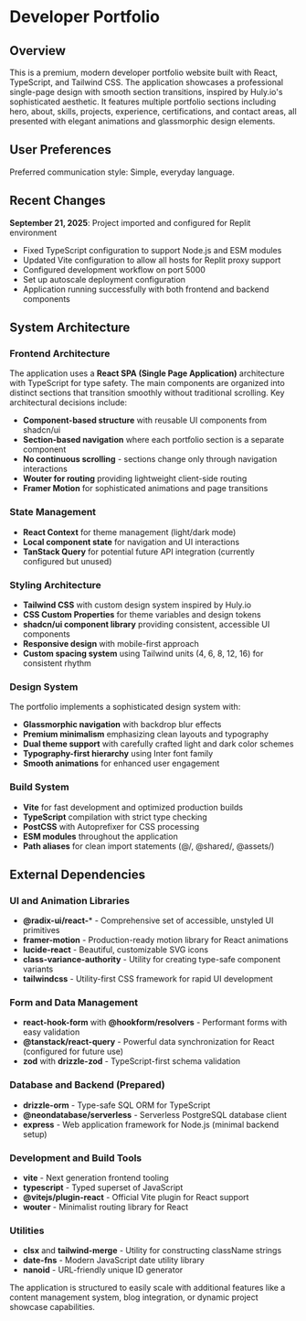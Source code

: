 # Developer Portfolio

## Overview

This is a premium, modern developer portfolio website built with React, TypeScript, and Tailwind CSS. The application showcases a professional single-page design with smooth section transitions, inspired by Huly.io's sophisticated aesthetic. It features multiple portfolio sections including hero, about, skills, projects, experience, certifications, and contact areas, all presented with elegant animations and glassmorphic design elements.

## User Preferences

Preferred communication style: Simple, everyday language.

## Recent Changes

**September 21, 2025**: Project imported and configured for Replit environment
- Fixed TypeScript configuration to support Node.js and ESM modules  
- Updated Vite configuration to allow all hosts for Replit proxy support
- Configured development workflow on port 5000
- Set up autoscale deployment configuration
- Application running successfully with both frontend and backend components

## System Architecture

### Frontend Architecture
The application uses a **React SPA (Single Page Application)** architecture with TypeScript for type safety. The main components are organized into distinct sections that transition smoothly without traditional scrolling. Key architectural decisions include:

- **Component-based structure** with reusable UI components from shadcn/ui
- **Section-based navigation** where each portfolio section is a separate component
- **No continuous scrolling** - sections change only through navigation interactions
- **Wouter for routing** providing lightweight client-side routing
- **Framer Motion** for sophisticated animations and page transitions

### State Management
- **React Context** for theme management (light/dark mode)
- **Local component state** for navigation and UI interactions
- **TanStack Query** for potential future API integration (currently configured but unused)

### Styling Architecture
- **Tailwind CSS** with custom design system inspired by Huly.io
- **CSS Custom Properties** for theme variables and design tokens
- **shadcn/ui component library** providing consistent, accessible UI components
- **Responsive design** with mobile-first approach
- **Custom spacing system** using Tailwind units (4, 6, 8, 12, 16) for consistent rhythm

### Design System
The portfolio implements a sophisticated design system with:
- **Glassmorphic navigation** with backdrop blur effects
- **Premium minimalism** emphasizing clean layouts and typography
- **Dual theme support** with carefully crafted light and dark color schemes
- **Typography-first hierarchy** using Inter font family
- **Smooth animations** for enhanced user engagement

### Build System
- **Vite** for fast development and optimized production builds
- **TypeScript** compilation with strict type checking
- **PostCSS** with Autoprefixer for CSS processing
- **ESM modules** throughout the application
- **Path aliases** for clean import statements (@/, @shared/, @assets/)

## External Dependencies

### UI and Animation Libraries
- **@radix-ui/react-*** - Comprehensive set of accessible, unstyled UI primitives
- **framer-motion** - Production-ready motion library for React animations
- **lucide-react** - Beautiful, customizable SVG icons
- **class-variance-authority** - Utility for creating type-safe component variants
- **tailwindcss** - Utility-first CSS framework for rapid UI development

### Form and Data Management
- **react-hook-form** with **@hookform/resolvers** - Performant forms with easy validation
- **@tanstack/react-query** - Powerful data synchronization for React (configured for future use)
- **zod** with **drizzle-zod** - TypeScript-first schema validation

### Database and Backend (Prepared)
- **drizzle-orm** - Type-safe SQL ORM for TypeScript
- **@neondatabase/serverless** - Serverless PostgreSQL database client
- **express** - Web application framework for Node.js (minimal backend setup)

### Development and Build Tools
- **vite** - Next generation frontend tooling
- **typescript** - Typed superset of JavaScript
- **@vitejs/plugin-react** - Official Vite plugin for React support
- **wouter** - Minimalist routing library for React

### Utilities
- **clsx** and **tailwind-merge** - Utility for constructing className strings
- **date-fns** - Modern JavaScript date utility library
- **nanoid** - URL-friendly unique ID generator

The application is structured to easily scale with additional features like a content management system, blog integration, or dynamic project showcase capabilities.